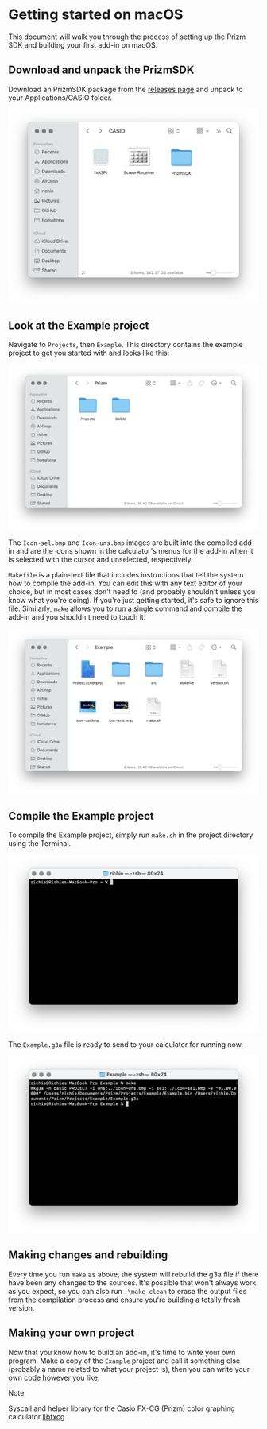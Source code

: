 # Getting started on macOS

This document will walk you through the process of setting up the Prizm SDK and
building your first add-in on macOS.

## Download and unpack the PrizmSDK

Download an PrizmSDK package from the [releases
page](https://github.com//Insoft-UK/libfxcg/releases/) and unpack to your Applications/CASIO folder.

![Extracted SDK package](img/sdk-dir.png)

## Look at the Example project

Navigate to `Projects`, then `Example`. This directory contains the example
project to get you started with and looks like this:

![Example project directory layout](img/project-dir.png)

The `Icon~sel.bmp` and `Icon~uns.bmp` images are built into the compiled
add-in and are the icons shown in the calculator's menus for the add-in when it
is selected with the cursor and unselected, respectively.

`Makefile` is a plain-text file that includes instructions that tell the system
how to compile the add-in. You can edit this with any text editor of your
choice, but in most cases don't need to (and probably shouldn't unless you know
what you're doing). If you're just getting started, it's safe to ignore this
file. Similarly, `make` allows you to run a single command and compile the
add-in and you shouldn't need to touch it.

![Example project directory layout](img/example-dir.png)

## Compile the Example project

To compile the Example project, simply run `make.sh` in the project directory
using the Terminal.

![Example project directory layout](img/open-terminal.png)

The `Example.g3a` file is ready to send to your calculator for running now.

![Example project directory layout](img/result.png)

## Making changes and rebuilding

Every time you run `make` as above, the system will rebuild the g3a file if
there have been any changes to the sources. It's possible that won't always work
as you expect, so you can also run `.\make clean` to erase the output files from
the compilation process and ensure you're building a totally fresh version.

## Making your own project

Now that you know how to build an add-in, it's time to write your own program.
Make a copy of the `Example` project and call it something else (probably a name
related to what your project is), then you can write your own code however you
like.

>[!NOTE]
>Syscall and helper library for the Casio FX-CG (Prizm) color graphing calculator
><a href="https://github.com/Jonimoose/libfxcg">libfxcg</a>
